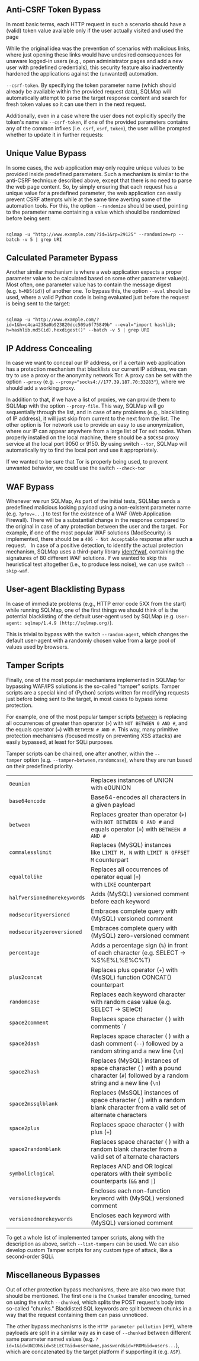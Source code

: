 
## Anti-CSRF Token Bypass

In most basic terms, each HTTP request in such a scenario should have a (valid) token value available only if the user actually visited and used the page

While the original idea was the prevention of scenarios with malicious links, where just opening these links would have undesired consequences for unaware logged-in users (e.g., open administrator pages and add a new user with predefined credentials), this security feature also inadvertently hardened the applications against the (unwanted) automation.

`--csrf-token`. By specifying the token parameter name (which should already be available within the provided request data), SQLMap will automatically attempt to parse the target response content and search for fresh token values so it can use them in the next request.

Additionally, even in a case where the user does not explicitly specify the token's name via `--csrf-token`, if one of the provided parameters contains any of the common infixes (i.e. `csrf`, `xsrf`, `token`), the user will be prompted whether to update it in further requests:

## Unique Value Bypass

In some cases, the web application may only require unique values to be provided inside predefined parameters. Such a mechanism is similar to the anti-CSRF technique described above, except that there is no need to parse the web page content. So, by simply ensuring that each request has a unique value for a predefined parameter, the web application can easily prevent CSRF attempts while at the same time averting some of the automation tools. For this, the option `--randomize` should be used, pointing to the parameter name containing a value which should be randomized before being sent:

```shell-session

sqlmap -u "http://www.example.com/?id=1&rp=29125" --randomize=rp --batch -v 5 | grep URI
```

## Calculated Parameter Bypass

Another similar mechanism is where a web application expects a proper parameter value to be calculated based on some other parameter value(s). Most often, one parameter value has to contain the message digest (e.g. `h=MD5(id)`) of another one. To bypass this, the option `--eval` should be used, where a valid Python code is being evaluated just before the request is being sent to the target:

```shell-session

sqlmap -u "http://www.example.com/?id=1&h=c4ca4238a0b923820dcc509a6f75849b" --eval="import hashlib; h=hashlib.md5(id).hexdigest()" --batch -v 5 | grep URI
```

## IP Address Concealing

In case we want to conceal our IP address, or if a certain web application has a protection mechanism that blacklists our current IP address, we can try to use a proxy or the anonymity network Tor. A proxy can be set with the option `--proxy` (e.g. `--proxy="socks4://177.39.187.70:33283"`), where we should add a working proxy.

In addition to that, if we have a list of proxies, we can provide them to SQLMap with the option `--proxy-file`. This way, SQLMap will go sequentially through the list, and in case of any problems (e.g., blacklisting of IP address), it will just skip from current to the next from the list. The other option is Tor network use to provide an easy to use anonymization, where our IP can appear anywhere from a large list of Tor exit nodes. When properly installed on the local machine, there should be a `SOCKS4` proxy service at the local port 9050 or 9150. By using switch `--tor`, SQLMap will automatically try to find the local port and use it appropriately.

If we wanted to be sure that Tor is properly being used, to prevent unwanted behavior, we could use the switch `--check-tor`

## WAF Bypass

Whenever we run SQLMap, As part of the initial tests, SQLMap sends a predefined malicious looking payload using a non-existent parameter name (e.g. `?pfov=...`) to test for the existence of a WAF (Web Application Firewall). There will be a substantial change in the response compared to the original in case of any protection between the user and the target.
 For example, if one of the most popular WAF solutions (ModSecurity) is implemented, there should be a `406 - Not Acceptable` response after such a request.
 
In case of a positive detection, to identify the actual protection mechanism, SQLMap uses a third-party library [identYwaf](https://github.com/stamparm/identYwaf), containing the signatures of 80 different WAF solutions. If we wanted to skip this heuristical test altogether (i.e., to produce less noise), we can use switch `--skip-waf`.

## User-agent Blacklisting Bypass

In case of immediate problems (e.g., HTTP error code 5XX from the start) while running SQLMap, one of the first things we should think of is the potential blacklisting of the default user-agent used by SQLMap (e.g. `User-agent: sqlmap/1.4.9 (http://sqlmap.org)`).

This is trivial to bypass with the switch `--random-agent`, which changes the default user-agent with a randomly chosen value from a large pool of values used by browsers.

## Tamper Scripts

Finally, one of the most popular mechanisms implemented in SQLMap for bypassing WAF/IPS solutions is the so-called "tamper" scripts. Tamper scripts are a special kind of (Python) scripts written for modifying requests just before being sent to the target, in most cases to bypass some protection.

For example, one of the most popular tamper scripts [between](https://github.com/sqlmapproject/sqlmap/blob/master/tamper/between.py) is replacing all occurrences of greater than operator (`>`) with `NOT BETWEEN 0 AND #`, and the equals operator (`=`) with `BETWEEN # AND #`. This way, many primitive protection mechanisms (focused mostly on preventing XSS attacks) are easily bypassed, at least for SQLi purposes.

Tamper scripts can be chained, one after another, within the `--tamper` option (e.g. `--tamper=between,randomcase`), where they are run based on their predefined priority.

|                             |                                                                                                                                  |
| --------------------------- | -------------------------------------------------------------------------------------------------------------------------------- |
| `0eunion`                   | Replaces instances of UNION with e0UNION                                                                                         |
| `base64encode`              | Base64-encodes all characters in a given payload                                                                                 |
| `between`                   | Replaces greater than operator (`>`) with `NOT BETWEEN 0 AND #` and equals operator (`=`) with `BETWEEN # AND #`                 |
| `commalesslimit`            | Replaces (MySQL) instances like `LIMIT M, N` with `LIMIT N OFFSET M` counterpart                                                 |
| `equaltolike`               | Replaces all occurrences of operator equal (`=`) with `LIKE` counterpart                                                         |
| `halfversionedmorekeywords` | Adds (MySQL) versioned comment before each keyword                                                                               |
| `modsecurityversioned`      | Embraces complete query with (MySQL) versioned comment                                                                           |
| `modsecurityzeroversioned`  | Embraces complete query with (MySQL) zero-versioned comment                                                                      |
| `percentage`                | Adds a percentage sign (`%`) in front of each character (e.g. SELECT -> %S%E%L%E%C%T)                                            |
| `plus2concat`               | Replaces plus operator (`+`) with (MsSQL) function CONCAT() counterpart                                                          |
| `randomcase`                | Replaces each keyword character with random case value (e.g. SELECT -> SEleCt)                                                   |
| `space2comment`             | Replaces space character ( ) with comments `/                                                                                    |
| `space2dash`                | Replaces space character ( ) with a dash comment (`--`) followed by a random string and a new line (`\n`)                        |
| `space2hash`                | Replaces (MySQL) instances of space character ( ) with a pound character (`#`) followed by a random string and a new line (`\n`) |
| `space2mssqlblank`          | Replaces (MsSQL) instances of space character ( ) with a random blank character from a valid set of alternate characters         |
| `space2plus`                | Replaces space character ( ) with plus (`+`)                                                                                     |
| `space2randomblank`         | Replaces space character ( ) with a random blank character from a valid set of alternate characters                              |
| `symboliclogical`           | Replaces AND and OR logical operators with their symbolic counterparts (`&&` and `\|`)                                           |
| `versionedkeywords`         | Encloses each non-function keyword with (MySQL) versioned comment                                                                |
| `versionedmorekeywords`     | Encloses each keyword with (MySQL) versioned comment                                                                             |

To get a whole list of implemented tamper scripts, along with the description as above, switch `--list-tampers` can be used. We can also develop custom Tamper scripts for any custom type of attack, like a second-order SQLi.

## Miscellaneous Bypasses

Out of other protection bypass mechanisms, there are also two more that should be mentioned. The first one is the `Chunked` transfer encoding, turned on using the switch `--chunked`, which splits the POST request's body into so-called "chunks." Blacklisted SQL keywords are split between chunks in a way that the request containing them can pass unnoticed.

The other bypass mechanisms is the `HTTP parameter pollution` (`HPP`), where payloads are split in a similar way as in case of `--chunked` between different same parameter named values (e.g. `?id=1&id=UNION&id=SELECT&id=username,password&id=FROM&id=users...`), which are concatenated by the target platform if supporting it (e.g. `ASP`).
